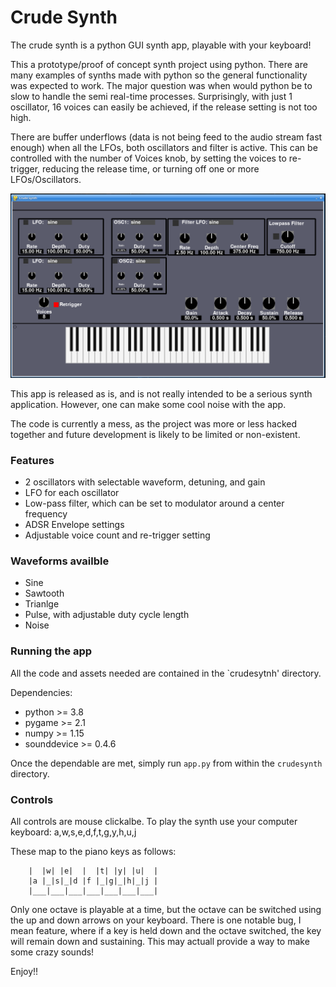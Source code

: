 # Crude Synth
The crude synth is a python GUI synth app, playable with your keyboard!

This a prototype/proof of concept synth project using python. There are many examples of synths made with python so the general functionality was expected to work. The major question was when would python be to slow to handle the semi real-time processes. Surprisingly, with just 1 oscillator, 16 voices can easily be achieved, if the release setting is not too high. 

There are buffer underflows (data is not being feed to the audio stream fast enough) when all the LFOs, both oscillators and filter is active. This can be controlled with the number of Voices knob, by setting the voices to re-trigger, reducing the release time, or turning off one or more LFOs/Oscillators.

![Screenshot](screenshot.png)


This app is released as is, and is not really intended to be a serious synth application. However, one can make some cool noise with the app. 

The code is currently a mess, as the project was more or less hacked together and future development is likely to be limited or non-existent.

### Features
- 2 oscillators with selectable waveform, detuning, and gain
- LFO for each oscillator
- Low-pass filter, which can be set to modulator around a center frequency
- ADSR Envelope settings
- Adjustable voice count and re-trigger setting


### Waveforms availble
- Sine
- Sawtooth
- Trianlge
- Pulse, with adjustable duty cycle length
- Noise

### Running the app
All the code and assets needed are contained in the `crudesytnh' directory.

Dependencies: 
- python >= 3.8
- pygame >= 2.1
- numpy >= 1.15
- sounddevice >= 0.4.6


Once the dependable are met, simply run `app.py` from within the `crudesynth` directory.

### Controls
All controls are mouse clickalbe. To play the synth use your computer keyboard: a,w,s,e,d,f,t,g,y,h,u,j 

These map to the piano keys as follows:
```
    |  |w| |e|  |  |t| |y| |u|  |
    |a |_|s|_|d |f |_|g|_|h|_|j |
    |___|___|___|___|___|___|___|
```

Only one octave is playable at a time, but the octave can be switched using the up and down arrows on your keyboard. There is one notable bug, I mean feature, where if a key is held down and the octave switched, the key will remain down and sustaining. This may actuall provide a way to make some crazy sounds!


Enjoy!!
